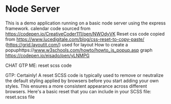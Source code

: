 # Node Server

This is a demo application running on a basic node server using the express framework.
calendar code sourced from https://codepen.io/CreativeCoder111/pen/NWOdyVK 
Reset css code copied from https://www.lucedigitale.com/blog/css-reset-to-copy-paste/
(https://grid.layoutit.com/) used for layout
How to create a popuphttps://www.w3schools.com/howto/howto_js_popup.asp
graph https://codepen.io/ejsado/pen/yLNMPG



CHAT GTP
ME: reset scss code

GTP: Certainly! A reset SCSS code is typically used to remove or neutralize the default styling applied by browsers before you start adding your own styles. This ensures a more consistent appearance across different browsers. Here's a basic reset that you can include in your SCSS file: reset.scss file